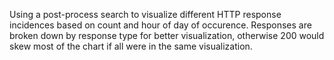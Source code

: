 Using a post-process search to visualize different HTTP response incidences based on count and hour of day of occurence.
Responses are broken down by response type for better visualization, otherwise 200 would skew most of the chart if all were in the same visualization.